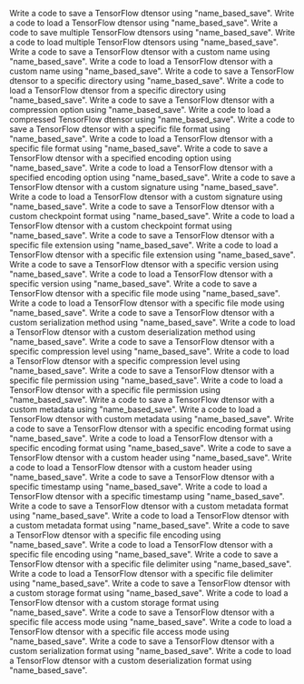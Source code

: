 Write a code to save a TensorFlow dtensor using "name_based_save".
Write a code to load a TensorFlow dtensor using "name_based_save".
Write a code to save multiple TensorFlow dtensors using "name_based_save".
Write a code to load multiple TensorFlow dtensors using "name_based_save".
Write a code to save a TensorFlow dtensor with a custom name using "name_based_save".
Write a code to load a TensorFlow dtensor with a custom name using "name_based_save".
Write a code to save a TensorFlow dtensor to a specific directory using "name_based_save".
Write a code to load a TensorFlow dtensor from a specific directory using "name_based_save".
Write a code to save a TensorFlow dtensor with a compression option using "name_based_save".
Write a code to load a compressed TensorFlow dtensor using "name_based_save".
Write a code to save a TensorFlow dtensor with a specific file format using "name_based_save".
Write a code to load a TensorFlow dtensor with a specific file format using "name_based_save".
Write a code to save a TensorFlow dtensor with a specified encoding option using "name_based_save".
Write a code to load a TensorFlow dtensor with a specified encoding option using "name_based_save".
Write a code to save a TensorFlow dtensor with a custom signature using "name_based_save".
Write a code to load a TensorFlow dtensor with a custom signature using "name_based_save".
Write a code to save a TensorFlow dtensor with a custom checkpoint format using "name_based_save".
Write a code to load a TensorFlow dtensor with a custom checkpoint format using "name_based_save".
Write a code to save a TensorFlow dtensor with a specific file extension using "name_based_save".
Write a code to load a TensorFlow dtensor with a specific file extension using "name_based_save".
Write a code to save a TensorFlow dtensor with a specific version using "name_based_save".
Write a code to load a TensorFlow dtensor with a specific version using "name_based_save".
Write a code to save a TensorFlow dtensor with a specific file mode using "name_based_save".
Write a code to load a TensorFlow dtensor with a specific file mode using "name_based_save".
Write a code to save a TensorFlow dtensor with a custom serialization method using "name_based_save".
Write a code to load a TensorFlow dtensor with a custom deserialization method using "name_based_save".
Write a code to save a TensorFlow dtensor with a specific compression level using "name_based_save".
Write a code to load a TensorFlow dtensor with a specific compression level using "name_based_save".
Write a code to save a TensorFlow dtensor with a specific file permission using "name_based_save".
Write a code to load a TensorFlow dtensor with a specific file permission using "name_based_save".
Write a code to save a TensorFlow dtensor with a custom metadata using "name_based_save".
Write a code to load a TensorFlow dtensor with custom metadata using "name_based_save".
Write a code to save a TensorFlow dtensor with a specific encoding format using "name_based_save".
Write a code to load a TensorFlow dtensor with a specific encoding format using "name_based_save".
Write a code to save a TensorFlow dtensor with a custom header using "name_based_save".
Write a code to load a TensorFlow dtensor with a custom header using "name_based_save".
Write a code to save a TensorFlow dtensor with a specific timestamp using "name_based_save".
Write a code to load a TensorFlow dtensor with a specific timestamp using "name_based_save".
Write a code to save a TensorFlow dtensor with a custom metadata format using "name_based_save".
Write a code to load a TensorFlow dtensor with a custom metadata format using "name_based_save".
Write a code to save a TensorFlow dtensor with a specific file encoding using "name_based_save".
Write a code to load a TensorFlow dtensor with a specific file encoding using "name_based_save".
Write a code to save a TensorFlow dtensor with a specific file delimiter using "name_based_save".
Write a code to load a TensorFlow dtensor with a specific file delimiter using "name_based_save".
Write a code to save a TensorFlow dtensor with a custom storage format using "name_based_save".
Write a code to load a TensorFlow dtensor with a custom storage format using "name_based_save".
Write a code to save a TensorFlow dtensor with a specific file access mode using "name_based_save".
Write a code to load a TensorFlow dtensor with a specific file access mode using "name_based_save".
Write a code to save a TensorFlow dtensor with a custom serialization format using "name_based_save".
Write a code to load a TensorFlow dtensor with a custom deserialization format using "name_based_save".